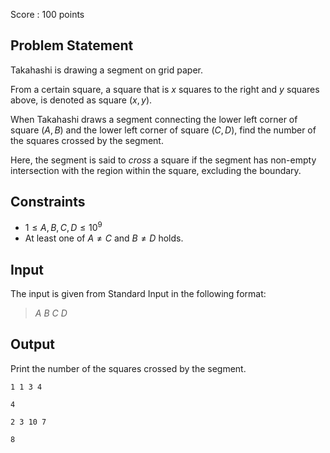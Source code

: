 Score : $100$ points

## Problem Statement

Takahashi is drawing a segment on grid paper.

From a certain square, a square that is $x$ squares to the right and $y$ squares above, is denoted as square $(x, y)$.

When Takahashi draws a segment connecting the lower left corner of square $(A, B)$ and the lower left corner of square $(C, D)$, find the number of the squares crossed by the segment.

Here, the segment is said to *cross* a square if the segment has non-empty intersection with the region within the square, excluding the boundary.

## Constraints

- $1 \leq A, B, C, D \leq 10^9$
- At least one of $A \neq C$ and $B \neq D$ holds.

## Input

The input is given from Standard Input in the following format:

> $A$ $B$ $C$ $D$

## Output

Print the number of the squares crossed by the segment.

```input1
1 1 3 4
```

```output1
4
```

```input2
2 3 10 7
```

```output2
8
```